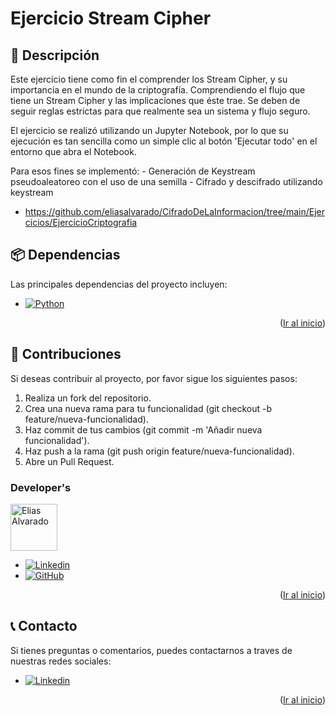 <!--
PROJECT NAME
-->

# Ejercicio Stream Cipher
<a id="readme-top"></a>

<!--
PROJECT DESCRIPTION
-->
## 📜 Descripción

Este ejercicio tiene como fin el comprender los Stream Cipher, y su importancia en el mundo de la criptografía. Comprendiendo el flujo que tiene un Stream Cipher y las implicaciones que éste trae. Se deben de seguir reglas estrictas para que realmente sea un sistema y flujo seguro. 

El ejercicio se realizó utilizando un Jupyter Notebook, por lo que su ejecución es tan sencilla como un simple clic al botón 'Ejecutar todo' en el entorno que abra el Notebook.

Para esos fines se implementó:
    - Generación de Keystream pseudoaleatoreo con el uso de una semilla
    - Cifrado y descifrado utilizando keystream

* https://github.com/eliasalvarado/CifradoDeLaInformacion/tree/main/Ejercicios/EjercicioCriptografia


## 📦 Dependencias

Las principales dependencias del proyecto incluyen:
* [![Python][Python]][Python-url]

<p align="right">(<a href="#readme-top">Ir al inicio</a>)</p>

## 👥 Contribuciones
Si deseas contribuir al proyecto, por favor sigue los siguientes pasos:
1. Realiza un fork del repositorio.
2.	Crea una nueva rama para tu funcionalidad (git checkout -b feature/nueva-funcionalidad).
3.	Haz commit de tus cambios (git commit -m 'Añadir nueva funcionalidad').
4.	Haz push a la rama (git push origin feature/nueva-funcionalidad).
5.	Abre un Pull Request.

### Developer's

<a href="https://github.com/eliasalvarado">
  <img width='75' src="https://avatars.githubusercontent.com/u/16949087?v=4" alt="Elias Alvarado" />
</a>

* [![Linkedin][Linkedin]][Linkedin-lud]
* [![GitHub][GitHub]][GitHub-lud]

<p align="right">(<a href="#readme-top">Ir al inicio</a>)</p>

## 📞 Contacto
Si tienes preguntas o comentarios, puedes contactarnos a traves de nuestras redes sociales:

* [![Linkedin][Linkedin]][Linkedin-lud]

<p align="right">(<a href="#readme-top">Ir al inicio</a>)</p>



<!-- MARKDOWN LINKS & IMAGES -->
[Python]: https://img.shields.io/badge/Python-3776AB?style=flat&logo=python&logoColor=white
[Python-url]: https://www.python.org/
[Linkedin-lud]: https://www.linkedin.com/in/ealvaradorax/
[Linkedin]: https://img.shields.io/badge/-LinkedIn-black.svg?style=for-the-badge&logo=linkedin&colorB=555
[Github-lud]: https://github.com/eliasalvarado
[GitHub]: https://img.shields.io/badge/github-%23121011.svg?style=for-the-badge&logo=github&logoColor=white